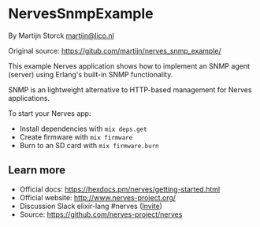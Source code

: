 # NervesSnmpExample

By Martijn Storck <martijn@lico.nl>

Original source: <https://gitub.com/martijn/nerves_snmp_example/>

This example Nerves application shows how to implement an SNMP agent (server)
using Erlang's built-in SNMP functionality.

SNMP is an lightweight alternative to HTTP-based management for Nerves applications.

To start your Nerves app:

  * Install dependencies with `mix deps.get`
  * Create firmware with `mix firmware`
  * Burn to an SD card with `mix firmware.burn`

## Learn more

  * Official docs: https://hexdocs.pm/nerves/getting-started.html
  * Official website: http://www.nerves-project.org/
  * Discussion Slack elixir-lang #nerves ([Invite](https://elixir-slackin.herokuapp.com/))
  * Source: https://github.com/nerves-project/nerves
